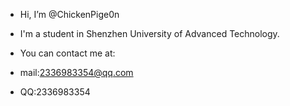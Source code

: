 - Hi, I’m @ChickenPige0n

- I'm a student in Shenzhen University of Advanced Technology.

- You can contact me at:
- mail:2336983354@qq.com
- QQ:2336983354

